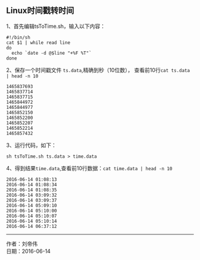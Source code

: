 ## Linux时间戳转时间

1、首先编辑tsToTime.sh，输入以下内容：

```
#!/bin/sh
cat $1 | while read line
do
  echo `date -d @$line "+%F %T"`
done
```

2、保存一个时间戳文件 `ts.data`,精确到秒（10位数）， 查看前10行`cat ts.data | head -n 10`

```
1465837693
1465837714
1465837715
1465844972
1465844977
1465852150
1465852200
1465852207
1465852214
1465857432
```

3、运行代码，如下：

```
sh tsToTime.sh ts.data > time.data
```

4、得到结果`time.data`,查看前10行数据：`cat time.data | head -n 10`

```
2016-06-14 01:08:13
2016-06-14 01:08:34
2016-06-14 01:08:35
2016-06-14 03:09:32
2016-06-14 03:09:37
2016-06-14 05:09:10
2016-06-14 05:10:00
2016-06-14 05:10:07
2016-06-14 05:10:14
2016-06-14 06:37:12
```

---

作者：刘帝伟  
日期：2016-06-14